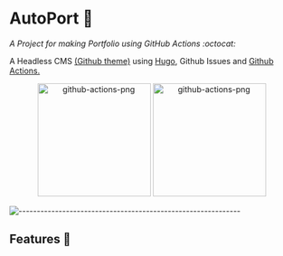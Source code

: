
  
# AutoPort :robot:
_A Project for making Portfolio using GitHub Actions :octocat:_

A Headless CMS [(Github theme)](https://github.com/MeiK2333/github-style) using [Hugo](https://gohugo.io/), Github Issues and [Github Actions.](https://github.com/features/actions)




<p align="center">
  <img src="https://user-images.githubusercontent.com/57038543/145279672-7ca688bf-73b8-41a9-b616-4dcda19ba485.jpg" alt="github-actions-png" height="200"></img>
  <img src="https://user-images.githubusercontent.com/57038543/145278635-0c85ad5c-de56-4e85-8c9e-ac61b2acb289.png" alt="github-actions-png" height="200"></img>
</p>



![-------------------------------------------------------------](https://raw.githubusercontent.com/andreasbm/readme/master/assets/lines/rainbow.png)

## Features 📸
